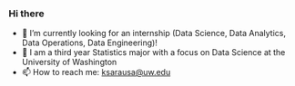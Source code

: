 ### Hi there

- 🔭 I’m currently looking for an internship (Data Science, Data Analytics, Data Operations, Data Engineering)!
- 🌱 I am a third year Statistics major with a focus on Data Science at the University of Washington
- 📫 How to reach me: ksarausa@uw.edu
